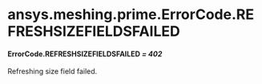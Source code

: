 # ansys.meshing.prime.ErrorCode.REFRESHSIZEFIELDSFAILED



#### ErrorCode.REFRESHSIZEFIELDSFAILED *= 402*

Refreshing size field failed.

<!-- !! processed by numpydoc !! -->
